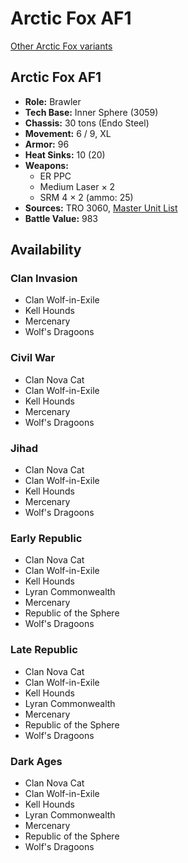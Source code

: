 # Arctic Fox AF1

[Other Arctic Fox variants](../arctic_fox.md)

## Arctic Fox AF1
- **Role:** Brawler
- **Tech Base:** Inner Sphere (3059)
- **Chassis:** 30 tons (Endo Steel)
- **Movement:** 6 / 9, XL
- **Armor:** 96
- **Heat Sinks:** 10 (20)
- **Weapons:**
  - ER PPC
  - Medium Laser × 2
  - SRM 4 × 2 (ammo: 25)
- **Sources:** TRO 3060, [Master Unit List](http://masterunitlist.info/Unit/Details/91/arctic-fox-af1)
- **Battle Value:** 983

## Availability

### Clan Invasion
- Clan Wolf-in-Exile
- Kell Hounds
- Mercenary
- Wolf's Dragoons

### Civil War
- Clan Nova Cat
- Clan Wolf-in-Exile
- Kell Hounds
- Mercenary
- Wolf's Dragoons

### Jihad
- Clan Nova Cat
- Clan Wolf-in-Exile
- Kell Hounds
- Mercenary
- Wolf's Dragoons

### Early Republic
- Clan Nova Cat
- Clan Wolf-in-Exile
- Kell Hounds
- Lyran Commonwealth
- Mercenary
- Republic of the Sphere
- Wolf's Dragoons

### Late Republic
- Clan Nova Cat
- Clan Wolf-in-Exile
- Kell Hounds
- Lyran Commonwealth
- Mercenary
- Republic of the Sphere
- Wolf's Dragoons

### Dark Ages
- Clan Nova Cat
- Clan Wolf-in-Exile
- Kell Hounds
- Lyran Commonwealth
- Mercenary
- Republic of the Sphere
- Wolf's Dragoons

